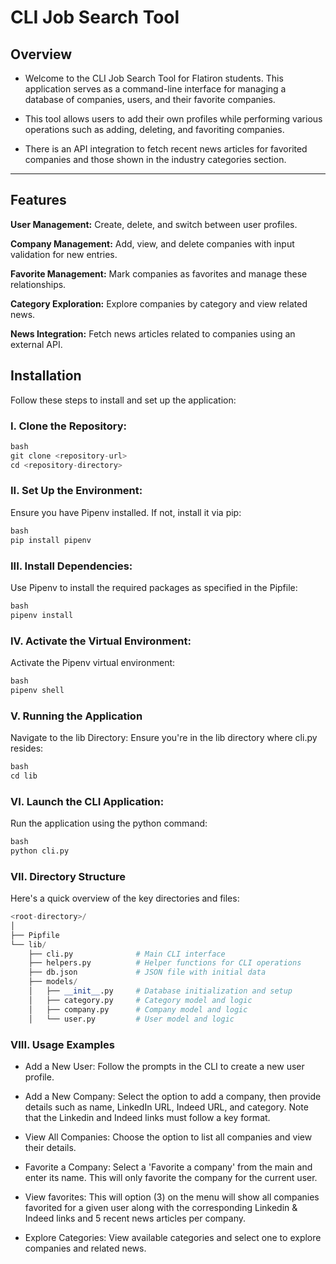# CLI Job Search Tool

## Overview

- Welcome to the CLI Job Search Tool for Flatiron students. This application serves as a command-line interface for managing a database of companies, users, and their favorite companies. 

- This tool allows users to add their own profiles while performing various operations such as adding, deleting, and favoriting companies.  

- There is an API integration to fetch recent news articles for favorited companies and those shown in the industry categories section.

---

## Features

**User Management:** Create, delete, and switch between user profiles.

**Company Management:** Add, view, and delete companies with input validation for new entries.

**Favorite Management:** Mark companies as favorites and manage these relationships.

**Category Exploration:** Explore companies by category and view related news.

**News Integration:** Fetch news articles related to companies using an external API.

## Installation

Follow these steps to install and set up the application:

### I. Clone the Repository:
```python
bash
git clone <repository-url>
cd <repository-directory>
```

### II. Set Up the Environment:
Ensure you have Pipenv installed. If not, install it via pip:
```python
bash
pip install pipenv
```

### III. Install Dependencies:
Use Pipenv to install the required packages as specified in the Pipfile:
```python
bash
pipenv install
```

### IV. Activate the Virtual Environment:
Activate the Pipenv virtual environment:
```python
bash
pipenv shell
```

### V. Running the Application
Navigate to the lib Directory:
Ensure you're in the lib directory where cli.py resides:
```python
bash
cd lib
```

### VI. Launch the CLI Application:
Run the application using the python command:
```python
bash
python cli.py
```

### VII. Directory Structure
Here's a quick overview of the key directories and files:

```python
<root-directory>/
│
├── Pipfile
└── lib/
    ├── cli.py              # Main CLI interface
    ├── helpers.py          # Helper functions for CLI operations
    ├── db.json             # JSON file with initial data
    ├── models/
    │   ├── __init__.py     # Database initialization and setup
    │   ├── category.py     # Category model and logic
    │   ├── company.py      # Company model and logic
    │   └── user.py         # User model and logic
```

### VIII. Usage Examples
- Add a New User: Follow the prompts in the CLI to create a new user profile.

- Add a New Company: Select the option to add a company, then provide details such as name, LinkedIn URL, Indeed URL, and category. Note that the Linkedin and Indeed links must follow a key format.

- View All Companies: Choose the option to list all companies and view their details.

- Favorite a Company: Select a 'Favorite a company' from the main and enter its name. This will only favorite the company for the current user. 

- View favorites: This will option (3) on the menu will show all companies favorited for a given user along with the corresponding Linkedin & Indeed links and 5 recent news articles per company.

- Explore Categories: View available categories and select one to explore companies and related news.
